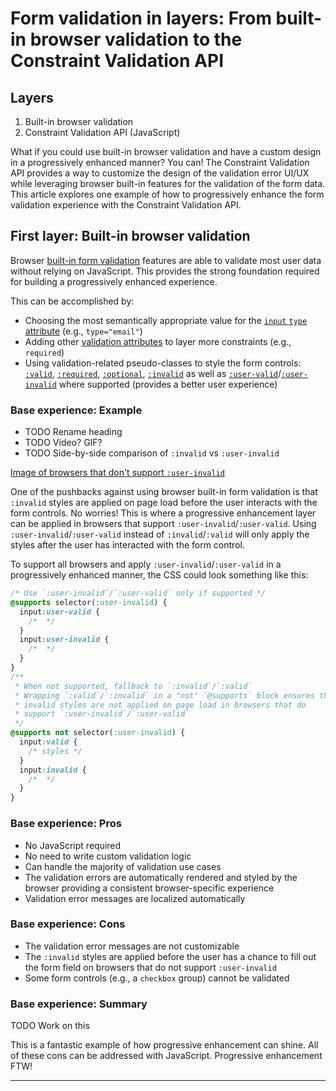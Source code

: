 <!-- # Built-in browser validation first -->

# Form validation in layers: From built-in browser validation to the Constraint Validation API

## Layers

1. Built-in browser validation
2. Constraint Validation API (JavaScript)

<!-- # Progressively enhanced form validation with the Constraint Validation API -->

<!-- Confession time: I didn't really understand the [Constraint Validation API](https://developer.mozilla.org/en-US/docs/Learn/Forms/Form_validation#the_constraint_validation_api) until recently, despite it's [decade-long support by browsers](https://caniuse.com/constraint-validation). I feel, umm, embarrassed. How'd this happen? -->

<!-- I probably found a jQuery form validation plugin back in the day, which led me to depend on JavaScript libraries for form validation. I remember getting excited when built-in browser validation started being supported, but the inability to customize the design reinforced my reliance on JavaScript libraries for form validation. Moreover, applying `:valid`/`:invalid` styles would display the "invalid" state before users could input anything, making it challenging to persuade my design team to adopt built-in browser validation. -->

What if you could use built-in browser validation and have a custom design in a progressively enhanced manner? You can! The Constraint Validation API provides a way to customize the design of the validation error UI/UX while leveraging browser built-in features for the validation of the form data. This article explores one example of how to progressively enhance the form validation experience with the Constraint Validation API.

## First layer: Built-in browser validation

Browser [built-in form validation](https://developer.mozilla.org/en-US/docs/Learn/Forms/Form_validation#using_built-in_form_validation) features are able to validate most user data without relying on JavaScript. This provides the strong foundation required for building a progressively enhanced experience.

This can be accomplished by:

- Choosing the most semantically appropriate value for the [`input` `type` attribute](https://developer.mozilla.org/en-US/docs/Web/HTML/Element/input#type) (e.g., `type="email"`)
- Adding other [validation attributes](https://developer.mozilla.org/en-US/docs/Web/HTML/Constraint_validation#validation-related_attributes) to layer more constraints (e.g., `required`)
- Using validation-related pseudo-classes to style the form controls: [`:valid`](https://developer.mozilla.org/en-US/docs/Web/CSS/:valid), [`:required`](https://developer.mozilla.org/en-US/docs/Web/CSS/:required), [`:optional`](https://developer.mozilla.org/en-US/docs/Web/CSS/:optional), [`:invalid`](https://developer.mozilla.org/en-US/docs/Web/CSS/:invalid) as well as [`:user-valid`](https://developer.mozilla.org/en-US/docs/Web/CSS/:user-valid)/[`:user-invalid`](https://developer.mozilla.org/en-US/docs/Web/CSS/:user-invalid) where supported (provides a better user experience)

### Base experience: Example

- TODO Rename heading
- TODO Video? GIF?
- TODO Side-by-side comparison of `:invalid` vs `:user-invalid`

[Image of browsers that don't support `:user-invalid`]()

One of the pushbacks against using browser built-in form validation is that `:invalid` styles are applied on page load before the user interacts with the form controls. No worries! This is where a progressive enhancement layer can be applied in browsers that support `:user-invalid`/`:user-valid`. Using `:user-invalid`/`:user-valid` instead of `:invalid`/`:valid` will only apply the styles after the user has interacted with the form control.

To support all browsers and apply `:user-invalid`/`:user-valid` in a progressively enhanced manner, the CSS could look something like this:

```css
/* Use `:user-invalid`/`:user-valid` only if supported */
@supports selector(:user-invalid) {
  input:user-valid {
    /*  */
  }
  input:user-invalid {
    /*  */
  }
}
/** 
 * When not supported, fallback to `:invalid`/`:valid` 
 * Wrapping `:valid`/`:invalid` in a "not" `@supports` block ensures that the 
 * invalid styles are not applied on page load in browsers that do 
 * support `:user-invalid`/`:user-valid`
 */
@supports not selector(:user-invalid) {
  input:valid {
    /* styles */
  }
  input:invalid {
    /*  */
  }
}
```

### Base experience: Pros

- No JavaScript required
- No need to write custom validation logic
- Can handle the majority of validation use cases
- The validation errors are automatically rendered and styled by the browser providing a consistent browser-specific experience
- Validation error messages are localized automatically

### Base experience: Cons

- The validation error messages are not customizable
- The `:invalid` styles are applied before the user has a chance to fill out the form field on browsers that do not support `:user-invalid`
- Some form controls (e.g., a `checkbox` group) cannot be validated

### Base experience: Summary

TODO Work on this

This is a fantastic example of how progressive enhancement can shine. All of these cons can be addressed with JavaScript. Progressive enhancement FTW!

---

<!-- ## Intro  -->

<!-- And, to my surprise, it's been [well-supported by browsers](https://caniuse.com/?search=constraint%20validation%20api) for about a decade now. I feel, umm, embarrassed. How'd this happen? -->

<!-- ## Base experience (no JavaScript)

The base form validation experience uses built-in browser validation features. A semantic HTML form is the strong foundation from which to progressively enhance the experience with JavaScript. There are a couple of semantic input types, `type="url"` and `type="email"`, plus a handful of validation attributes, for example `required` and `minlength`, that can be used to layer more constraints onto form controls. MDN has excellent [semantic input type and validation attribute documentation](https://developer.mozilla.org/en-US/docs/Web/HTML/Constraint_validation#intrinsic_and_basic_constraints) to reference. -->
